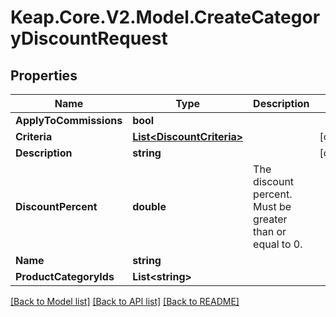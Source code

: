 # Keap.Core.V2.Model.CreateCategoryDiscountRequest

## Properties

Name | Type | Description | Notes
------------ | ------------- | ------------- | -------------
**ApplyToCommissions** | **bool** |  | 
**Criteria** | [**List&lt;DiscountCriteria&gt;**](DiscountCriteria.md) |  | [optional] 
**Description** | **string** |  | [optional] 
**DiscountPercent** | **double** | The discount percent. Must be greater than or equal to 0. | 
**Name** | **string** |  | 
**ProductCategoryIds** | **List&lt;string&gt;** |  | 

[[Back to Model list]](../README.md#documentation-for-models) [[Back to API list]](../README.md#documentation-for-api-endpoints) [[Back to README]](../README.md)

